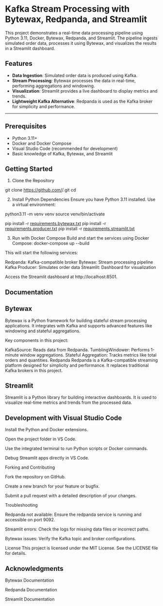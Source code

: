 # Kafka Stream Processing with Bytewax, Redpanda, and Streamlit

This project demonstrates a real-time data processing pipeline using Python 3.11, Docker, Bytewax, Redpanda, and Streamlit. The pipeline ingests simulated order data, processes it using Bytewax, and visualizes the results in a Streamlit dashboard.

## Features

- **Data Ingestion**: Simulated order data is produced using Kafka.
- **Stream Processing**: Bytewax processes the data in real-time, performing aggregations and windowing.
- **Visualization**: Streamlit provides a live dashboard to display metrics and trends.
- **Lightweight Kafka Alternative**: Redpanda is used as the Kafka broker for simplicity and performance.

---

## Prerequisites

- Python 3.11+
- Docker and Docker Compose
- Visual Studio Code (recommended for development)
- Basic knowledge of Kafka, Bytewax, and Streamlit

## Getting Started
1. Clone the Repository

git clone https://github.com/<your-username>/<your-repo>.git
cd <your-repo>

2. Install Python Dependencies
Ensure you have Python 3.11 installed. Use a virtual environment:

python3.11 -m venv venv
source venv/bin/activate

pip install -r [requirements.bytewax.txt](http://_vscodecontentref_/14)
pip install -r [requirements.producer.txt](http://_vscodecontentref_/15)
pip install -r [requirements.streamlit.txt](http://_vscodecontentref_/16)

3. Run with Docker Compose
Build and start the services using Docker Compose:
docker-compose up --build

This will start the following services:

Redpanda: Kafka-compatible broker
Bytewax: Stream processing pipeline
Kafka Producer: Simulates order data
Streamlit: Dashboard for visualization

Access the Streamlit dashboard at http://localhost:8501.

## Documentation
## Bytewax
Bytewax is a Python framework for building stateful stream processing applications. It integrates with Kafka and supports advanced features like windowing and stateful aggregations.

Key components in this project:

KafkaSource: Reads data from Redpanda.
TumblingWindower: Performs 1-minute window aggregations.
Stateful Aggregation: Tracks metrics like total orders and quantities.
Redpanda
Redpanda is a Kafka-compatible streaming platform designed for simplicity and performance. It replaces traditional Kafka brokers in this project.

## Streamlit
Streamlit is a Python library for building interactive dashboards. It is used to visualize real-time metrics and trends from the processed data.

## Development with Visual Studio Code
Install the Python and Docker extensions.

Open the project folder in VS Code.

Use the integrated terminal to run Python scripts or Docker commands.

Debug Streamlit apps directly in VS Code.

Forking and Contributing

Fork the repository on GitHub.

Create a new branch for your feature or bugfix.

Submit a pull request with a detailed description of your changes.

Troubleshooting

Redpanda not available: Ensure the redpanda service is running and accessible on port 9092.

Streamlit errors: Check the logs for missing data files or incorrect paths.

Bytewax issues: Verify the Kafka topic and broker configurations.

License
This project is licensed under the MIT License. See the LICENSE file for details.

## Acknowledgments
Bytewax Documentation

Redpanda Documentation

Streamlit Documentation

